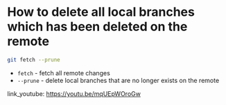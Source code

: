 # How to delete all local branches which has been deleted on the remote

```bash
git fetch --prune
```

- `fetch` - fetch all remote changes
- `--prune` - delete local branches that are no longer exists on the remote


link_youtube: https://youtu.be/mqUEpWOroGw
